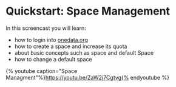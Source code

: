 # Quickstart: Space Management

In this screencast you will learn:
- how to login into [onedata.org](onedata.org.)
- how to create a space and increase its quota
- about basic concepts such as space and default Space
- how to change a default space

{% youtube caption="Space Managment"%}https://youtu.be/ZaW2j7Cgtvg{% endyoutube %}
